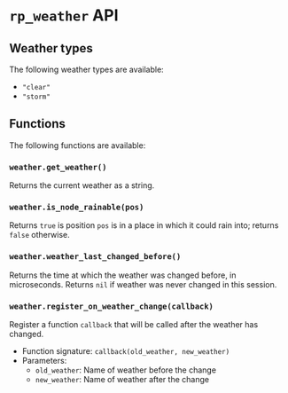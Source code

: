 # `rp_weather` API

## Weather types

The following weather types are available:

* `"clear"`
* `"storm"`

## Functions

The following functions are available:

### `weather.get_weather()`

Returns the current weather as a string.

### `weather.is_node_rainable(pos)`

Returns `true` is position `pos` is in a place in which it could rain into;
returns `false` otherwise.
 
### `weather.weather_last_changed_before()`

Returns the time at which the weather was changed before, in microseconds.
Returns `nil` if weather was never changed in this session.

### `weather.register_on_weather_change(callback)`

Register a function `callback` that will be called after the weather has changed.

* Function signature: `callback(old_weather, new_weather)`
* Parameters:
  * `old_weather`: Name of weather before the change
  * `new_weather`: Name of weather after the change
